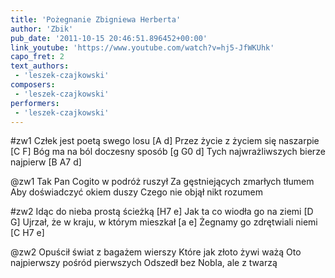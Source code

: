 ```yaml
---
title: 'Pożegnanie Zbigniewa Herberta'
author: 'Zbik'
pub_date: '2011-10-15 20:46:51.896452+00:00'
link_youtube: 'https://www.youtube.com/watch?v=hj5-JfWKUhk'
capo_fret: 2
text_authors:
 - 'leszek-czajkowski'
composers:
 - 'leszek-czajkowski'
performers:
 - 'leszek-czajkowski'
---
```


#zw1
Człek jest poetą swego losu [A d]
Przez życie z życiem się naszarpie [C F]
Bóg ma na ból doczesny sposób [g G0 d]
Tych najwrażliwszych bierze najpierw [B A7 d]

@zw1
Tak Pan Cogito w podróż ruszył
Za gęstniejących zmarłych tłumem
Aby doświadczyć okiem duszy
Czego nie objął nikt rozumem

#zw2
Idąc do nieba prostą ścieżką [H7 e]
Jak ta co wiodła go na ziemi [D G]
Ujrzał, że w kraju, w którym mieszkał [a e]
Żegnamy go zdrętwiali niemi [C H7 e]

@zw2
Opuścił świat z bagażem wierszy
Które jak złoto żywi ważą
Oto najpierwszy pośród pierwszych
Odszedł bez Nobla, ale z twarzą